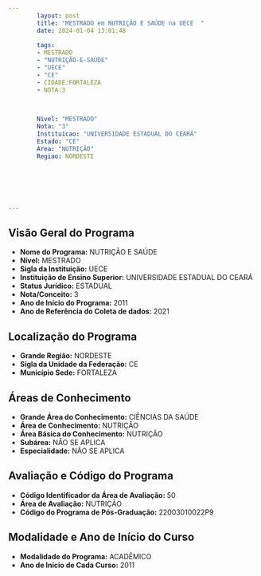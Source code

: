 ```yaml
---
        layout: post
        title: "MESTRADO em NUTRIÇÃO E SAÚDE na UECE  "
        date: 2024-01-04 13:01:48
     
        tags:
        - MESTRADO
        - "NUTRIÇÃO-E-SAÚDE"
        - "UECE"
        - "CE"
        - CIDADE:FORTALEZA
        - NOTA:3
        
       

        Nivel: "MESTRADO"
        Nota: "3"
        Instituicao: "UNIVERSIDADE ESTADUAL DO CEARÁ"
        Estado: "CE"
        Area: "NUTRIÇÃO"
        Regiao: NORDESTE
        
        
        
        
        
        
---
```

## Visão Geral do Programa
- **Nome do Programa:** NUTRIÇÃO E SAÚDE
- **Nível:** MESTRADO
- **Sigla da Instituição:** UECE
- **Instituição de Ensino Superior:** UNIVERSIDADE ESTADUAL DO CEARÁ
- **Status Jurídico:** ESTADUAL
- **Nota/Conceito:** 3
- **Ano de Início do Programa:** 2011
- **Ano de Referência do Coleta de dados:** 2021

## Localização do Programa
- **Grande Região:** NORDESTE
- **Sigla da Unidade da Federação:** CE
- **Município Sede:** FORTALEZA

## Áreas de Conhecimento
- **Grande Área do Conhecimento:** CIÊNCIAS DA SAÚDE
- **Área de Conhecimento:** NUTRIÇÃO
- **Área Básica do Conhecimento:** NUTRIÇÃO
- **Subárea:** NÃO SE APLICA
- **Especialidade:** NÃO SE APLICA

## Avaliação e Código do Programa
- **Código Identificador da Área de Avaliação:** 50
- **Área de Avaliação:** NUTRIÇÃO
- **Código do Programa de Pós-Graduação:** 22003010022P9


## Modalidade e Ano de Início do Curso
- **Modalidade do Programa:** ACADÊMICO
- **Ano de Início de Cada Curso:** 2011
